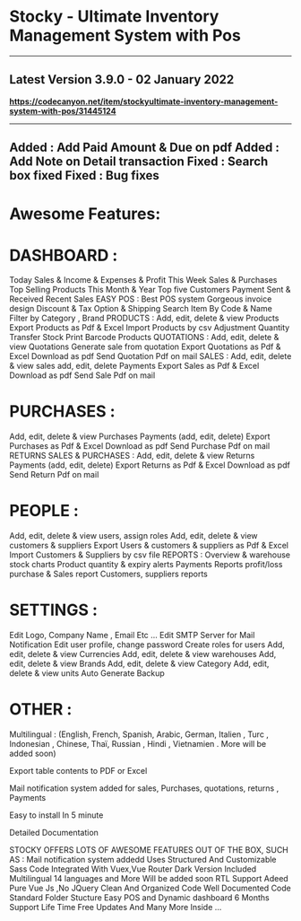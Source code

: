 # Stocky - Ultimate Inventory Management System with Pos
--------
Latest Version 3.9.0 - 02 January 2022
--------
**https://codecanyon.net/item/stockyultimate-inventory-management-system-with-pos/31445124**

--------
Added : Add Paid Amount & Due on pdf
Added : Add Note on Detail transaction
Fixed : Search box fixed
Fixed : Bug fixes
--------

# Awesome Features:
# DASHBOARD :
Today Sales & Income & Expenses & Profit
This Week Sales & Purchases
Top Selling Products This Month & Year
Top five Customers
Payment Sent & Received
Recent Sales
EASY POS :
Best POS system
Gorgeous invoice design
Discount & Tax Option & Shipping
Search Item By Code & Name
Filter by Category , Brand
PRODUCTS :
Add, edit, delete & view Products
Export Products as Pdf & Excel
Import Products by csv
Adjustment Quantity
Transfer Stock
Print Barcode Products
QUOTATIONS :
Add, edit, delete & view Quotations
Generate sale from quotation
Export Quotations as Pdf & Excel
Download as pdf
Send Quotation Pdf on mail
SALES :
Add, edit, delete & view sales
add, edit, delete Payments
Export Sales as Pdf & Excel
Download as pdf
Send Sale Pdf on mail
>
# PURCHASES :
Add, edit, delete & view Purchases
Payments (add, edit, delete)
Export Purchases as Pdf & Excel
Download as pdf
Send Purchase Pdf on mail
RETURNS SALES & PURCHASES :
Add, edit, delete & view Returns
Payments (add, edit, delete)
Export Returns as Pdf & Excel
Download as pdf
Send Return Pdf on mail
# PEOPLE :
Add, edit, delete & view users, assign roles
Add, edit, delete & view customers & suppliers
Export Users & customers & suppliers as Pdf & Excel
Import Customers & Suppliers by csv file
REPORTS :
Overview & warehouse stock charts
Product quantity & expiry alerts
Payments Reports
profit/loss
purchase & Sales report
Customers, suppliers reports
# SETTINGS :
Edit Logo, Company Name , Email Etc …
Edit SMTP Server for Mail Notification
Edit user profile, change password
Create roles for users
Add, edit, delete & view Currencies
Add, edit, delete & view warehouses
Add, edit, delete & view Brands
Add, edit, delete & view Category
Add, edit, delete & view units
Auto Generate Backup
# OTHER :
Multilingual : (English, French, Spanish, Arabic, German, Italien , Turc , Indonesian , Chinese, Thaï, Russian , Hindi , Vietnamien . More will be added soon)

Export table contents to PDF or Excel

Mail notification system added for sales, Purchases, quotations, returns , Payments

Easy to install In 5 minute

Detailed Documentation

STOCKY OFFERS LOTS OF AWESOME FEATURES OUT OF THE BOX, SUCH AS :
Mail notification system addedd
Uses Structured And Customizable Sass Code
Integrated With Vuex,Vue Router
Dark Version Included
Multilingual 14 languages and More Will be added soon
RTL Support Adeed
Pure Vue Js ,No JQuery
Clean And Organized Code
Well Documented Code
Standard Folder Stucture
Easy POS and Dynamic dashboard
6 Months Support
Life Time Free Updates
And Many More Inside …
